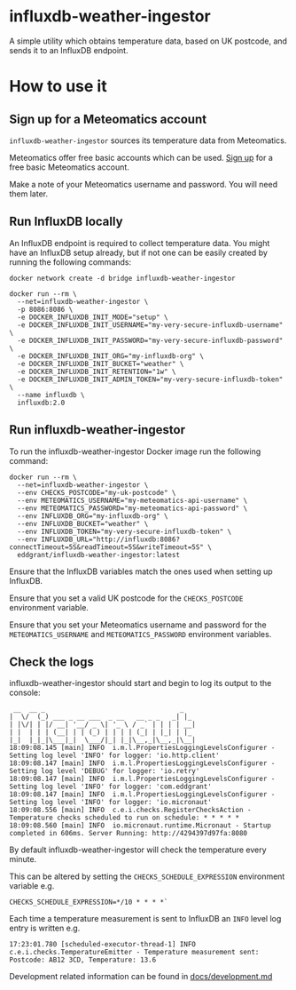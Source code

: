 # influxdb-weather-ingestor

A simple utility which obtains temperature data, based on UK postcode, and sends it to an InfluxDB endpoint.

# How to use it

## Sign up for a Meteomatics account

`influxdb-weather-ingestor` sources its temperature data from Meteomatics. 

Meteomatics offer free basic accounts which can be used. [Sign up](https://www.meteomatics.com/en/sign-up-weather-api-free-basic-account/) for a free basic Meteomatics account.

Make a note of your Meteomatics username and password. You will need them later.

## Run InfluxDB locally

An InfluxDB endpoint is required to collect temperature data. You might have an InfluxDB setup already, but if not one can be easily created by running the following commands:

```shell
docker network create -d bridge influxdb-weather-ingestor
```

```shell
docker run --rm \
  --net=influxdb-weather-ingestor \
  -p 8086:8086 \
  -e DOCKER_INFLUXDB_INIT_MODE="setup" \
  -e DOCKER_INFLUXDB_INIT_USERNAME="my-very-secure-influxdb-username" \
  -e DOCKER_INFLUXDB_INIT_PASSWORD="my-very-secure-influxdb-password" \
  -e DOCKER_INFLUXDB_INIT_ORG="my-influxdb-org" \
  -e DOCKER_INFLUXDB_INIT_BUCKET="weather" \
  -e DOCKER_INFLUXDB_INIT_RETENTION="1w" \
  -e DOCKER_INFLUXDB_INIT_ADMIN_TOKEN="my-very-secure-influxdb-token" \
  --name influxdb \
  influxdb:2.0
```

## Run influxdb-weather-ingestor

To run the influxdb-weather-ingestor Docker image run the following command:

```shell
docker run --rm \
  --net=influxdb-weather-ingestor \
  --env CHECKS_POSTCODE="my-uk-postcode" \
  --env METEOMATICS_USERNAME="my-meteomatics-api-username" \
  --env METEOMATICS_PASSWORD="my-meteomatics-api-password" \
  --env INFLUXDB_ORG="my-influxdb-org" \
  --env INFLUXDB_BUCKET="weather" \
  --env INFLUXDB_TOKEN="my-very-secure-influxdb-token" \
  --env INFLUXDB_URL="http://influxdb:8086?connectTimeout=5S&readTimeout=5S&writeTimeout=5S" \
  eddgrant/influxdb-weather-ingestor:latest
```

Ensure that the InfluxDB variables match the ones used when setting up InfluxDB.

Ensure that you set a valid UK postcode for the `CHECKS_POSTCODE` environment variable.

Ensure that you set your Meteomatics username and password for the `METEOMATICS_USERNAME` and `METEOMATICS_PASSWORD` environment variables.

## Check the logs

influxdb-weather-ingestor should start and begin to log its output to the console:

```
 __  __ _                                  _   
|  \/  (_) ___ _ __ ___  _ __   __ _ _   _| |_ 
| |\/| | |/ __| '__/ _ \| '_ \ / _` | | | | __|
| |  | | | (__| | | (_) | | | | (_| | |_| | |_ 
|_|  |_|_|\___|_|  \___/|_| |_|\__,_|\__,_|\__|
18:09:08.145 [main] INFO  i.m.l.PropertiesLoggingLevelsConfigurer - Setting log level 'INFO' for logger: 'io.http.client'
18:09:08.147 [main] INFO  i.m.l.PropertiesLoggingLevelsConfigurer - Setting log level 'DEBUG' for logger: 'io.retry'
18:09:08.147 [main] INFO  i.m.l.PropertiesLoggingLevelsConfigurer - Setting log level 'INFO' for logger: 'com.eddgrant'
18:09:08.147 [main] INFO  i.m.l.PropertiesLoggingLevelsConfigurer - Setting log level 'INFO' for logger: 'io.micronaut'
18:09:08.556 [main] INFO  c.e.i.checks.RegisterChecksAction - Temperature checks scheduled to run on schedule: * * * * *
18:09:08.560 [main] INFO  io.micronaut.runtime.Micronaut - Startup completed in 606ms. Server Running: http://4294397d97fa:8080
```

By default influxdb-weather-ingestor will check the temperature every minute. 

This can be altered by setting the `CHECKS_SCHEDULE_EXPRESSION` environment variable e.g.

```shell
CHECKS_SCHEDULE_EXPRESSION=*/10 * * * *`
````

Each time a temperature measurement is sent to InfluxDB an `INFO` level log entry is written e.g.

```shell
17:23:01.780 [scheduled-executor-thread-1] INFO  c.e.i.checks.TemperatureEmitter - Temperature measurement sent: Postcode: AB12 3CD, Temperature: 13.6
```

Development related information can be found in [docs/development.md](docs/development.md)